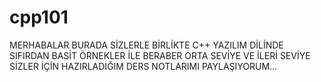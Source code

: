 # cpp101

MERHABALAR BURADA SİZLERLE BİRLİKTE C++ YAZILIM DİLİNDE SIFIRDAN BASİT ÖRNEKLER İLE BERABER ORTA SEVİYE VE İLERİ SEVİYE SİZLER İÇİN HAZIRLADIĞIM DERS NOTLARIMI PAYLAŞIYORUM...
